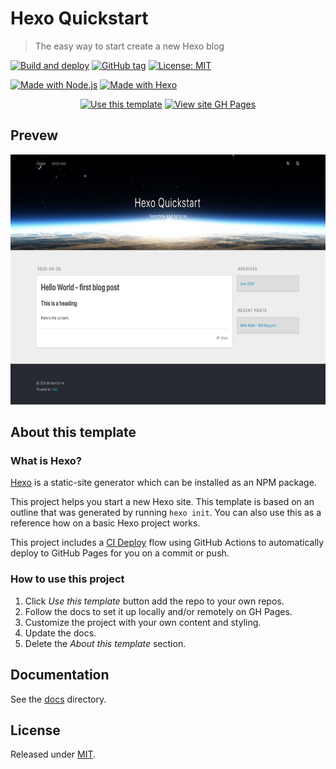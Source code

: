 # Hexo Quickstart
> The easy way to start create a new Hexo blog

[![Build and deploy](https://github.com/MichaelCurrin/hexo-quickstart/workflows/Build%20and%20deploy/badge.svg)](https://github.com/MichaelCurrin/hexo-quickstart/actions)
[![GitHub tag](https://img.shields.io/github/tag/MichaelCurrin/hexo-quickstart)](https://github.com/MichaelCurrin/hexo-quickstart/tags/)
[![License: MIT](https://img.shields.io/badge/License-MIT-blue)](#license)

[![Made with Node.js](https://img.shields.io/badge/Made_with-Node.js-blue?logo=javascript)](https://nodejs.org/)
[![Made with Hexo](https://img.shields.io/badge/Made_with-Hexo-blue?logo=hexo)](https://hexo.io)

<div align="center">

[![Use this template](https://img.shields.io/badge/Use_this_template-2ea44f?style=for-the-badge)](https://github.com/MichaelCurrin/hexo-quickstart/generate)
[![View site GH Pages](https://img.shields.io/badge/View_site-GH_Pages-green?style=for-the-badge)](https://michaelcurrin.github.io/hexo-quickstart/)

</div>


## Prevew

<div align=center>
    <a href="https://michaelcurrin.github.io/hexo-quickstart/">
        <img src="sample.png" alt="Screenshot preview" title="Screenshot preview" height="400" />
    </a>
</div>


## About this template

### What is Hexo?

[Hexo](https://hexo.io) is a static-site generator which can be installed as an NPM package. 

This project helps you start a new Hexo site. This template is based on an outline that was generated by running `hexo init`. You can also use this as a reference how on a basic Hexo project works.

This project includes a [CI Deploy](/docs/deploy.md#ci-deploy) flow using GitHub Actions to automatically deploy to GitHub Pages for you on a commit or push.

### How to use this project

1. Click _Use this template_ button add the repo to your own repos.
1. Follow the docs to set it up locally and/or remotely on GH Pages.
1. Customize the project with your own content and styling.
1. Update the docs.
1. Delete the _About this template_ section.


## Documentation

See the [docs](/docs/) directory.


## License

Released under [MIT](/LICENSE).
